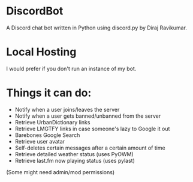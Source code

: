 # DiscordBot

A Discord chat bot written in Python using discord.py by Diraj Ravikumar.

# Local Hosting
I would prefer if you don't run an instance of my bot. 

# Things it can do:
* Notify when a user joins/leaves the server
* Notify when a user gets banned/unbanned from the server
* Retrieve UrbanDictionary links
* Retrieve LMGTFY links in case someone's lazy to Google it out
* Barebones Google Search
* Retrieve user avatar 
* Self-deletes certain messages after a certain amount of time
* Retrieve detailed weather status (uses PyOWM)
* Retrieve last.fm now playing status (uses pylast)

(Some might need admin/mod permissions)
